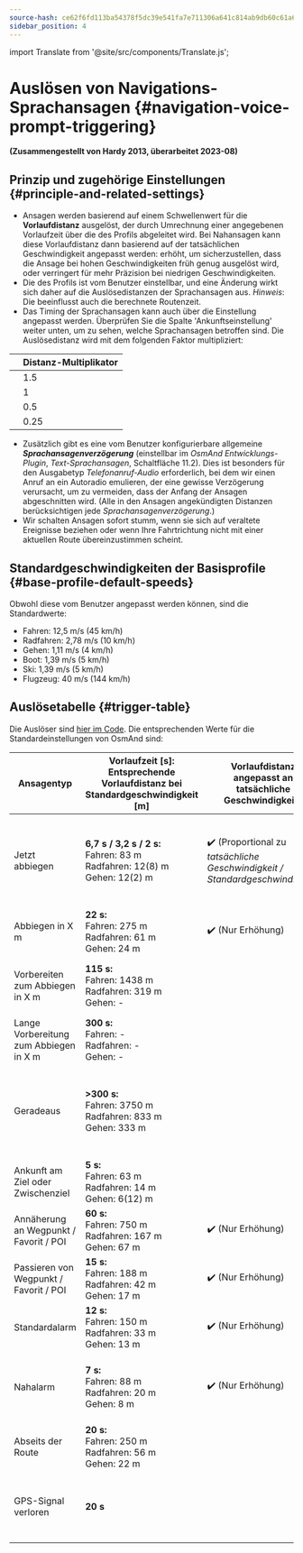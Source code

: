 ```yaml
---
source-hash: ce62f6fd113ba54378f5dc39e541fa7e711306a641c814ab9db60c61a6c63dd1
sidebar_position: 4
---
```

import Translate from '@site/src/components/Translate.js';


# Auslösen von Navigations-Sprachansagen {#navigation-voice-prompt-triggering}

                               
**(Zusammengestellt von Hardy 2013, überarbeitet 2023-08)**
## Prinzip und zugehörige Einstellungen {#principle-and-related-settings}
* Ansagen werden basierend auf einem Schwellenwert für die **Vorlaufdistanz** ausgelöst, der durch Umrechnung einer angegebenen Vorlaufzeit über die **_<Translate android="true" ids="default_speed_setting_title" />_** des Profils abgeleitet wird. Bei Nahansagen kann diese Vorlaufdistanz dann basierend auf der tatsächlichen Geschwindigkeit angepasst werden: erhöht, um sicherzustellen, dass die Ansage bei hohen Geschwindigkeiten früh genug ausgelöst wird, oder verringert für mehr Präzision bei niedrigen Geschwindigkeiten.
* Die **_<Translate android="true" ids="default_speed_setting_title" />_** des Profils ist vom Benutzer einstellbar, und eine Änderung wirkt sich daher auf die Auslösedistanzen der Sprachansagen aus.
*Hinweis*: Die _<Translate android="true" ids="default_speed_setting_title" />_ beeinflusst auch die berechnete Routenzeit.
* Das Timing der Sprachansagen kann auch über die Einstellung **_<Translate android="true" ids="arrival_distance" />_** angepasst werden. Überprüfen Sie die Spalte 'Ankunftseinstellung' weiter unten, um zu sehen, welche Sprachansagen betroffen sind. Die Auslösedistanz wird mit dem folgenden Faktor multipliziert:

**<Translate android="true" ids="arrival_distance" />** | Distanz-Multiplikator
--- | --- 
**<Translate android="true" ids="arrival_distance_factor_early" />** | 1.5
**<Translate android="true" ids="arrival_distance_factor_normally" />** | 1
**<Translate android="true" ids="arrival_distance_factor_late" />** | 0.5
**<Translate android="true" ids="arrival_distance_factor_at_last" />** | 0.25
* Zusätzlich gibt es eine vom Benutzer konfigurierbare allgemeine **_Sprachansagenverzögerung_** (einstellbar im _OsmAnd Entwicklungs-Plugin_, _Text-Sprachansagen_, Schaltfläche 11.2). Dies ist besonders für den Ausgabetyp _Telefonanruf-Audio_ erforderlich, bei dem wir einen Anruf an ein Autoradio emulieren, der eine gewisse Verzögerung verursacht, um zu vermeiden, dass der Anfang der Ansagen abgeschnitten wird. (Alle in den Ansagen angekündigten Distanzen berücksichtigen jede _Sprachansagenverzögerung_.)
* Wir schalten Ansagen sofort stumm, wenn sie sich auf veraltete Ereignisse beziehen oder wenn Ihre Fahrtrichtung nicht mit einer aktuellen Route übereinzustimmen scheint.

## Standardgeschwindigkeiten der Basisprofile {#base-profile-default-speeds}
Obwohl diese vom Benutzer angepasst werden können, sind die Standardwerte:
* Fahren: 12,5 m/s (45 km/h)
* Radfahren: 2,78 m/s (10 km/h)
* Gehen: 1,11 m/s (4 km/h)
* Boot: 1,39 m/s (5 km/h)
* Ski: 1,39 m/s (5 km/h)
* Flugzeug: 40 m/s (144 km/h)

## Auslösetabelle {#trigger-table}

Die Auslöser sind [hier im Code](https://github.com/osmandapp/OsmAnd/blob/master/OsmAnd/src/net/osmand/plus/routing/data/AnnounceTimeDistances.java#L65). Die entsprechenden Werte für die Standardeinstellungen von OsmAnd sind:

Ansagentyp | Vorlaufzeit [s]:<br/>Entsprechende<br/>Vorlaufdistanz bei Standardgeschwindigkeit [m] | Vorlaufdistanz angepasst an tatsächliche Geschwindigkeit? | Einstellbar über Ankunftseinstellung? | Kommentar |
--- | --- | --- | --- | --- |
Jetzt abbiegen | **6,7 s / 3,2 s / 2 s:**<br/>Fahren: 83 m<br/>Radfahren: 12(8) m<br/>Gehen: 12(2) m | :heavy_check_mark: (Proportional zu *tatsächliche Geschwindigkeit / Standardgeschwindigkeit*) | :heavy_check_mark: | Vorlaufzeit (heuristisch) = _max(8, sqrt(Standardgeschwindigkeit \* 3,6))_. Die entsprechende Vorlaufdistanz wird auf 12 m abgerundet, um Positionsungenauigkeiten zu berücksichtigen. |
Abbiegen in X m | **22 s:**<br/>Fahren: 275 m<br/>Radfahren: 61 m<br/>Gehen: 24 m | :heavy_check_mark: (Nur Erhöhung) |  | Übersprungen, wenn < 15 s vor Abbiegung |
Vorbereiten zum Abbiegen in X m | **115 s:**<br/>Fahren: 1438 m<br/>Radfahren: 319 m<br/>Gehen: - |  |  | Übersprungen, wenn < 150 m vor "Abbiegen in", übersprungen für _Standardgeschwindigkeit_ < 8 km/h |
Lange Vorbereitung zum Abbiegen in X m | **300 s:**<br/>Fahren: -<br/>Radfahren: -<br/>Gehen: - |  |  | Übersprungen für _Standardgeschwindigkeit_ < 108 km/h |
Geradeaus | **>300 s:**<br/>Fahren: 3750 m<br/>Radfahren: 833 m<br/>Gehen: 333 m | | | Wird nach der Routenberechnung abgespielt, wenn keine andere Ansage fällig ist, oder nach einer Abbiegung, wenn die nächste Abbiegung weiter als _Lange Vorbereitung_ entfernt ist |
Ankunft am Ziel oder Zwischenziel | **5 s:**<br/>Fahren: 63 m<br/>Radfahren: 14 m<br/>Gehen: 6(12) m | |:heavy_check_mark: | Minimum 12 m |
Annäherung an Wegpunkt / Favorit / POI | **60 s:**<br/>Fahren: 750 m<br/>Radfahren: 167 m<br/>Gehen: 67 m | :heavy_check_mark: (Nur Erhöhung) | :heavy_check_mark: | Begrenzt auf max. 1 Punkt gleichzeitig |
Passieren von Wegpunkt / Favorit / POI | **15 s:**<br/>Fahren: 188 m<br/>Radfahren: 42 m<br/>Gehen: 17 m | :heavy_check_mark: (Nur Erhöhung) | :heavy_check_mark: | Begrenzt auf max. 3 Punkte gleichzeitig |
Standardalarm | **12 s:**<br/>Fahren: 150 m<br/>Radfahren: 33 m<br/>Gehen: 13 m | :heavy_check_mark: (Nur Erhöhung) | :heavy_check_mark: |
Nahalarm | **7 s:**<br/>Fahren: 88 m<br/>Radfahren: 20 m<br/>Gehen: 8 m | :heavy_check_mark: (Nur Erhöhung) | :heavy_check_mark: | _Verkehrsberuhigung_ verwendet den _Passieren_-Alarm für die Annäherungsansage und filtert Duplikate innerhalb dieses Radius |
Abseits der Route | **20 s:**<br/>Fahren: 250 m<br/>Radfahren: 56 m<br/>Gehen: 22 m | | :heavy_check_mark: | Kann deaktiviert werden |
GPS-Signal verloren | **20 s** | | | Wird abgespielt, nachdem das GPS-Signal für >= 20 s verloren gegangen ist und dies nicht durch Benutzeraktion verursacht wurde. |